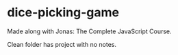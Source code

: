 # dice-picking-game
  Made along with Jonas: The Complete JavaScript Course.  
  
  Clean folder has project with no notes.
